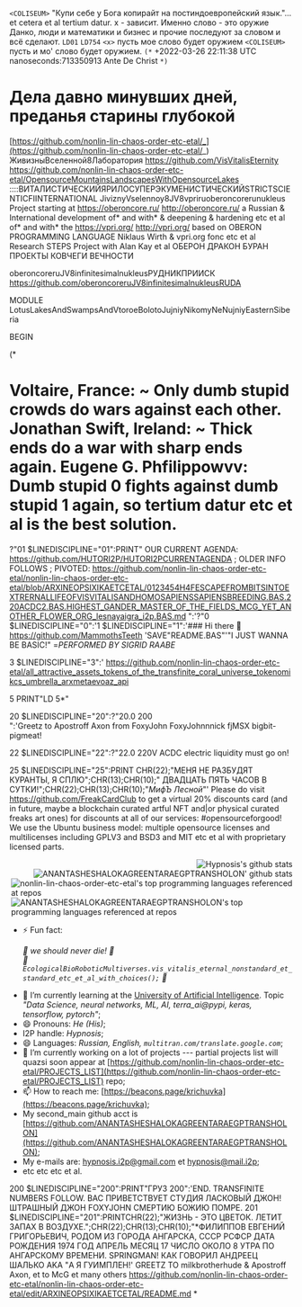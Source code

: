 `<COLISEUM>` "Купи себе у Бога копирайт на постиндоевропейский язык."... et cetera et al tertium datur. x - зависит. Именно слово - это оружие Данко, люди и математики и бизнес и прочие последуют за словом и всё сделают.
`LD01` `LD754` `<x>` пусть мое слово будет оружием
`<COLISEUM>` пусть и мо' слово будет оружием. `(*` +2022-03-26 22:11:38 UTC nanoseconds:713350913 Ante De Christ `*)`

# Дела давно минувших дней, преданья старины глубокой
[https://github.com/nonlin-lin-chaos-order-etc-etal/_](https://github.com/nonlin-lin-chaos-order-etc-etal/_) ЖивизныВселенной8Лаборатория https://github.com/VisVitalisEternity https://github.com/nonlin-lin-chaos-order-etc-etal/OpensourceMountainsLandscapesWithOpensourceLakes ::::ВИТАЛИСТИЧЕСКИЙЯРИЛОСУПЕРЭКУМЕНИСТИЧЕСКИЙSTRICTSCIENTICFIINTERNATIONAL JiviznyVselennoy8JV8vpriruoberoncorerunukleus Project starting at https://oberoncore.ru/ http://oberoncore.ru/ a Russian & International development of* and with* & deepening & hardening etc et al of* and with* the https://vpri.org/ http://vpri.org/ based on OBERON PROGRAMMING LANGUAGE Niklaus Wirth & vpri.org fonc etc et al Research STEPS Project with Alan Kay et al ОБЕРОН ДРАКОН БУРАН ПРОЕКТЫ КОВЧЕГИ ВЕЧНОСТИ

oberoncoreruJV8infinitesimalnukleusРУДНИКПРИИСК https://github.com/oberoncoreruJV8infinitesimalnukleusRUDA

MODULE LotusLakesAndSwampsAndVtoroeBolotoJujniyNikomyNeNujniyEasternSiberia

BEGIN

(*


# Voltaire, France: ~ Only dumb stupid crowds do wars against each other. Jonathan Swift, Ireland: ~ Thick ends do a war with sharp ends again. Eugene G. Phfilippowvv: Dumb stupid 0 fights against dumb stupid 1 again, so tertium datur etc et al is the best solution.


?"01 $LINEDISCIPLINE="01":PRINT" OUR CURRENT AGENDA: https://github.com/HUTORI2P/HUTORI2PCURRENTAGENDA ; OLDER INFO FOLLOWS ; PIVOTED: https://github.com/nonlin-lin-chaos-order-etc-etal/nonlin-lin-chaos-order-etc-etal/blob/ARXINEOPSIXIKAETCETAL/0123454H4FESCAPEFROMBITSINTOEXTRERNALLIFEOFVISVITALISANDHOMOSAPIENSSAPIENSBREEDING.BAS.220ACDC2.BAS.HIGHEST_GANDER_MASTER_OF_THE_FIELDS_MCG_YET_ANOTHER_FLOWER_ORG_lesnayaigra_i2p.BAS.md ":'?"0 $LINEDISCIPLINE="0":'1 $LINEDISCIPLINE="1":'### Hi there 👋 https://github.com/MammothsTeeth 'SAVE"README.BAS"'"I JUST WANNA BE BASIC!" =*PERFORMED BY SIGRID RAABE*

3 $LINEDISCIPLINE="3":' https://github.com/nonlin-lin-chaos-order-etc-etal/all_attractive_assets_tokens_of_the_transfinite_coral_universe_tokenomikcs_umbrella_arxmetaevoaz_api

5 PRINT"LD 5*"














20 $LINEDISCIPLINE="20":?"20.0 200 <br clear=all>":'Greetz to Apostroff Axon from FoxyJohn FoxyJohnnnick fjMSX bigbit-pigmeat!

22 $LINEDISCIPLINE="22":?"22.0 220V ACDC electric liquidity must go on!


25 $LINEDISCIPLINE="25":PRINT CHR(22);"МЕНЯ НЕ РАЗБУДЯТ КУРАНТЫ, Я СПЛЮ";CHR(13);CHR(10);"    ДВАДЦАТЬ ПЯТЬ ЧАСОВ В СУТКИ!";CHR(22);CHR(13);CHR(10);"*МифЪ Лесной*"' Please do visit https://github.com/FreakCardClub to get a virtual 20% discounts card (and in future, maybe a blockchain curated artful NFT and|or physical curated freaks art ones) for discounts at all of our services: #opensourceforgood! We use the Ubuntu business model: multiple opensource licenses and multilicenses including GPLV3 and BSD3 and MIT etc et al with proprietary licensed parts.

<img align="right" src="https://github-readme-stats.vercel.app/api?username=nonlin-lin-chaos-order-etc-etal&show_icons=true&icon_color=0366d6&bg_color=ffffff&hide_title=true&hide=contribs&include_all_commits=true" alt="Hypnosis's github stats"/>

<br clear=all>

<img align="right" src="https://github-readme-stats.vercel.app/api?username=ANANTASHESHALOKAGREENTARAEGPTRANSHOLON&show_icons=true&icon_color=0366d6&bg_color=ffffff&hide_title=true&hide=contribs&include_all_commits=true" alt="ANANTASHESHALOKAGREENTARAEGPTRANSHOLON' github stats"/>

<br clear=all>

<img align="right" src="https://github-readme-stats.vercel.app/api/top-langs/?username=nonlin-lin-chaos-order-etc-etal&layout=compact&hide=html" alt="nonlin-lin-chaos-order-etc-etal's top programming languages referenced at repos"/>

<br clear=all>

<img align="right" src="https://github-readme-stats.vercel.app/api/top-langs/?username=ANANTASHESHALOKAGREENTARAEGPTRANSHOLON&layout=compact&hide=html" alt="ANANTASHESHALOKAGREENTARAEGPTRANSHOLON's top programming languages referenced at repos"/>

<br clear=all>



<!--
**nonlin-lin-chaos-order-etc-etal/nonlin-lin-chaos-order-etc-etal** is a ✨ _special_ ✨ repository because its `README.md` (this file) appears on your GitHub profile.

Here are some ideas to get you started:

- 👯 I’m looking to collaborate on ...
- 🤔 I’m looking for help with ...
- 💬 Ask me about ...
-->
- ⚡ Fun fact: <em><p>
      :green_heart: we should never die! :green_heart:<br clear="all"/>
      :green_heart: `EcologicalBioRoboticMultiverses.vis_vitalis_eternal_nonstandard_et_standard_etc_et_al_with_choices();` :green_heart:
  </p></em>
- 🌱 I’m currently learning at the [University of Artificial Intelligence](https://neural-university.ru/). Topic <em>"Data Science, neural networks, ML, AI, terra_ai@pypi, keras, tensorflow, pytorch"</em>;
- 😄 Pronouns: <em>He (His)</em>;
- I2P handle: <em>Hypnosis</em>;
- 😄 Languages: <em>Russian, English, `multitran.com/translate.google.com`</em>;
- 🔭 I’m currently working on a lot of projects --- partial projects list will quazsi soon appear at [https://github.com/nonlin-lin-chaos-order-etc-etal/PROJECTS_LIST](https://github.com/nonlin-lin-chaos-order-etc-etal/PROJECTS_LIST) repo;
- 📫 How to reach me: [https://beacons.page/krichuvka](https://beacons.page/krichuvka);
- My second_main github acct is [https://github.com/ANANTASHESHALOKAGREENTARAEGPTRANSHOLON](https://github.com/ANANTASHESHALOKAGREENTARAEGPTRANSHOLON);
- My e-mails are: [hypnosis.i2p@gmail.com](mailto:hypnosis.i2p@gmail.com) et [hypnosis@mail.i2p](mailto:hypnosis@mail.i2p);
- etc etc etc et al.





































































































































200 $LINEDISCIPLINE="200":PRINT"ГРУЗ 200":'END. TRANSFINITE NUMBERS FOLLOW. ВАС ПРИВЕТСТВУЕТ СТУДИЯ ЛАСКОВЫЙ ДЖОН! ШТРАШНЫЙ ДЖОН FOXYJOHN СМЕРТИЮ БОЖИЮ ПОМРЕ.
201 $LINEDISCIPLINE="201":PRINTCHR(22);"ЖИЗНЬ - ЭТО ЦВЕТОК. ЛЕТИТ ЗАПАХ В ВОЗДУХЕ.";CHR(22);CHR(13);CHR(10);"*ФИЛИППОВ ЕВГЕНИЙ ГРИГОРЬЕВИЧ, РОДОМ ИЗ ГОРОДА АНГАРСКА, СССР РСФСР ДАТА РОЖДЕНИЯ 1974 ГОД АПРЕЛЬ МЕСЯЦ 17 ЧИСЛО ОКОЛО 8 УТРА ПО АНГАРСКОМУ ВРЕМЕНИ. SPRINGMAN! КАК ГОВОРИЛ АНДРЕЕЦ ШАЛЬКО AKA "А Я ГУИМПЛЕН!' GREETZ TO milkbrotherhude & Apostroff Axon, et to McG et many others https://github.com/nonlin-lin-chaos-order-etc-etal/nonlin-lin-chaos-order-etc-etal/edit/ARXINEOPSIXIKAETCETAL/README.md *
